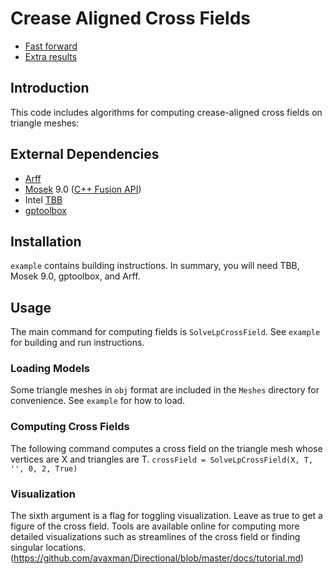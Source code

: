 # Crease Aligned Cross Fields
- [Fast forward](https://www.youtube.com/watch?v=M28EMpBRtnA)
- [Extra results](https://drive.google.com/file/d/1heg0i8wXiyBT-Zx9XVPOsEuLMNF4WuGM/view?usp=sharing)

## Introduction
This code includes algorithms for computing crease-aligned cross fields on triangle meshes:

## External Dependencies
- [Arff](https://github.com/dpa1mer/arff) 
- [Mosek](https://www.mosek.com) 9.0 ([C++ Fusion API](https://docs.mosek.com/9.0/cxxfusion/index.html#))
- Intel [TBB](https://github.com/intel/tbb)
- [gptoolbox](https://github.com/alecjacobson/gptoolbox)

## Installation
`example` contains building instructions. In summary, you will need TBB, Mosek 9.0, gptoolbox, and Arff.

## Usage
The main command for computing fields is `SolveLpCrossField`. See `example` for building and run instructions.

### Loading Models
Some triangle meshes in `obj` format are included in the `Meshes` directory for convenience. See `example` for how to load.

### Computing Cross Fields
The following command computes a cross field on the triangle mesh whose vertices are X and triangles are T.
```crossField = SolveLpCrossField(X, T, '', 0, 2, True)```

### Visualization
The sixth argument is a flag for toggling visualization. Leave as true to get a figure of the cross field. Tools are available online for computing more detailed visualizations such as streamlines of the cross field or finding singular locations. 
(https://github.com/avaxman/Directional/blob/master/docs/tutorial.md)


